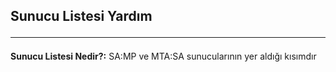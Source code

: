 ## Sunucu Listesi Yardım <hr>
**Sunucu Listesi Nedir?:** SA:MP ve MTA:SA sunucularının yer aldığı kısımdır 
